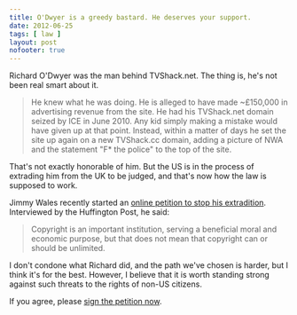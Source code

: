 ```yaml
---
title: O'Dwyer is a greedy bastard. He deserves your support.
date: 2012-06-25
tags: [ law ]
layout: post
nofooter: true
---
```


Richard O'Dwyer was the man behind TVShack.net.
The thing is, he's not been real smart about it.

> He knew what he was doing. He is alleged to have made ~£150,000
> in advertising revenue from the site.
> He had his TVShack.net domain seized by ICE in June 2010. Any kid
> simply making a mistake would have given up at that point.
> Instead, within a matter of days he set the site up again on a
> new TVShack.cc domain, adding a picture of NWA and the
> statement "F\* the police" to the top of the site.

That's not exactly honorable of him. But the US is in the process
of extrading him from the UK to be judged, and that's now how the
law is supposed to work.

Jimmy Wales recently started an [online petition to stop his extradition](http://www.change.org/petitions/ukhomeoffice-stop-the-extradition-of-richard-o-dwyer-to-the-usa-saverichard).
Interviewed by the Huffington Post, he said:

> Copyright is an important institution, serving a beneficial moral
> and economic purpose, but that does not mean that copyright can or
> should be unlimited.

I don't condone what Richard did, and the path we've chosen is
harder, but I think it's for the best. However, I believe that it
is worth standing strong against such threats to the rights of
non-US citizens.

If you agree, please [sign the petition now](http://www.change.org/petitions/ukhomeoffice-stop-the-extradition-of-richard-o-dwyer-to-the-usa-saverichard).

